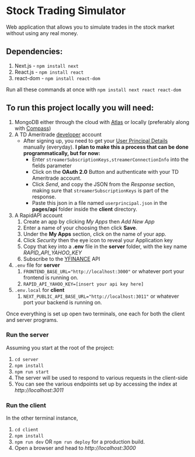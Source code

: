 # Stock Trading Simulator

Web application that allows you to simulate trades in the stock market without
using any real money.

## Dependencies:
1. Next.js - `npm install next`
2. React.js - `npm install react`
3. react-dom - `npm install react-dom`

Run all these commands at once with `npm install next react react-dom`

## To run this project locally you will need:

1. MongoDB either through the cloud with [Atlas](https://www.mongodb.com/atlas/database) or locally (preferably along with [Compass](https://www.mongodb.com/products/compass))
2. A TD Ameritrade [developer](https://developer.tdameritrade.com/) account
    - After signing up, you need to get your [User Principal Details](https://developer.tdameritrade.com/user-principal/apis/get/userprincipals-0) manually (everyday).
        **I plan to make this a process that can be done programmatically, but for now:**
        - Enter `streamerSubscriptionKeys,streamerConnectionInfo` into the fields parameter
        - Click on the **OAuth 2.0** Button and authenticate with your TD Ameritrade account.
        - Click *Send*, and copy the JSON from the *Response* section, making sure that `streamerSubscriptionKeys` is part of the response.
        - Paste this json in a file named `userprincipal.json` in the **pages/api** folder inside the **client** directory.
3. A RapidAPI account
    1. Create an app by clicking *My Apps* then *Add New App*
    2. Enter a name of your choosing then click **Save**.
    3. Under the **My Apps** section, click on the name of your app.
    4. Click *Security* then the eye icon to reveal your Application key
    5. Copy that key into a **.env** file in the **server** folder, with the key name *RAPID_API_YAHOO_KEY*
    6. Subscribe to the [YFINANCE](https://rapidapi.com/asepscareer/api/yfinance-stock-market-data/) API
4. `.env` file for **server**
    1. `FRONTEND_BASE_URL="http://localhost:3000"` or whatever port your frontend is running on.
    2. `RAPID_API_YAHOO_KEY=[insert your api key here]`
5. `.env.local` for **client**
    1. `NEXT_PUBLIC_API_BASE_URL="http://localhost:3011"` or whatever port your backend is running on.

Once everything is set up open two terminals, one each for both the client and server programs.

### Run the server
Assuming you start at the root of the project:
1. `cd server`
2. `npm install`
3. `npm run start`
4. The server will be used to respond to various requests in the client-side
5. You can see the various endpoints set up by accessing the index at *http://localhost:3011*

### Run the client
In the other terminal instance,
1. `cd client`
2. `npm install`
3. `npm run dev` OR `npm run deploy` for a production build.
4. Open a browser and head to *http://localhost:3000*
